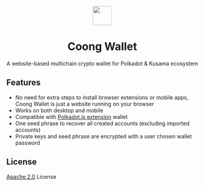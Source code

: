 <p align="center"></p>
<p align="center">
  <img src="https://user-images.githubusercontent.com/6867026/223087394-fb37466f-3cb8-4cc8-ac83-e807514dc366.png" height="50">
</p>

<h1 align="center">
Coong Wallet
</h1>

<p align="center">
A website-based multichain crypto wallet for Polkadot & Kusama ecosystem
<p>

## Features
- No need for extra steps to install browser extensions or mobile apps, Coong Wallet is just a website running on your browser
- Works on both desktop and mobile
- Compatible with [Polkadot.js extension](https://github.com/polkadot-js/extension) wallet
- One seed phrase to recover all created accounts (excluding imported accounts)
- Private keys and seed phrase are encrypted with a user chosen wallet password
  
## License

[Apache 2.0](https://github.com/CoongCrafts/coong-wallet/blob/main/LICENSE) License
  
  
  
